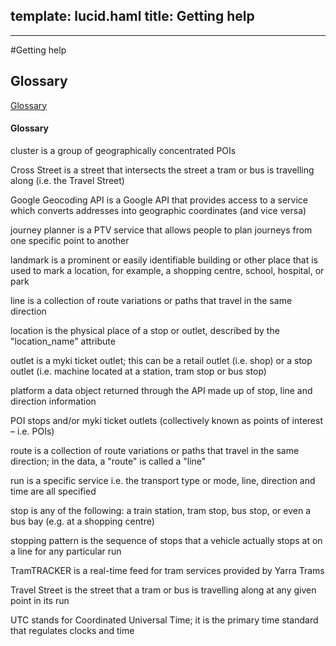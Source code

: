 template: lucid.haml
title: Getting help
---
---
#Getting help
## Glossary
<a href="#fig-glossary">Glossary</a>
<div id="fig-glossary">
    <h4>Glossary</h4>
cluster  is a group of geographically concentrated POIs


Cross Street  is a street that intersects the street a tram or bus is travelling along (i.e. the Travel Street)


Google Geocoding API  is a Google API that provides access to a service which converts addresses into geographic coordinates (and vice versa)


journey planner  is a PTV service that allows people to plan journeys from one specific point to another


landmark  is a prominent or easily identifiable building or other place that is used to mark a location, for example, a shopping centre, school, hospital, or park


line  is a collection of route variations or paths that travel in the same direction


location  is the physical place of a stop or outlet, described by the "location_name" attribute


outlet  is a myki ticket outlet; this can be a retail outlet (i.e. shop) or a stop outlet (i.e. machine located at a station, tram stop or bus stop)


platform  a data object returned through the API made up of stop, line and direction information


POI  stops and/or myki ticket outlets (collectively known as points of interest &ndash; i.e. POIs)


route  is a collection of route variations or paths that travel in the same direction; in the data, a "route" is called a "line"


run  is a specific service i.e. the transport type or mode, line, direction and time are all specified


stop  is any of the following: a train station, tram stop, bus stop, or even a bus bay (e.g. at a shopping centre)


stopping pattern  is the sequence of stops that a vehicle actually stops at on a line for any particular run


TramTRACKER  is a real-time feed for tram services provided by Yarra Trams


Travel Street  is the street that a tram or bus is travelling along at any given point in its run


UTC  stands for Coordinated Universal Time; it is the primary time standard that regulates clocks and time

</div>